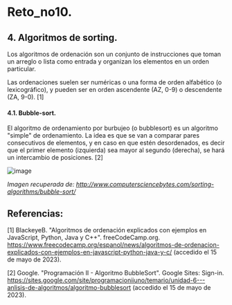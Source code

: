 # Reto_no10.

## 4. Algoritmos de sorting.
  Los algoritmos de ordenación son un conjunto de instrucciones que toman un arreglo o lista como entrada y organizan los elementos en un orden particular.
  
  Las ordenaciones suelen ser numéricas o una forma de orden alfabético (o lexicográfico), y pueden ser en orden ascendente (AZ, 0-9) o descendente (ZA, 9-0). [1]
  
#### 4.1. Bubble-sort.

El algoritmo de ordenamiento por burbujeo (o bubblesort) es un algoritmo "simple" de ordenamiento. La idea es que se van a comparar pares consecutivos de elementos, y en caso en que estén desordenados, es decir que el primer elemento (izquierda) sea mayor al segundo (derecha), se hará un intercambio de posiciones. [2]

![image](https://github.com/Dilan-01-02/Reto_no10./assets/124721286/899f3ea9-d691-45d0-a581-48dd6cacd1bb)

*Imagen recuperada de: http://www.computersciencebytes.com/sorting-algorithms/bubble-sort/*    

## Referencias:

  [1] BlackeyeB. "Algoritmos de ordenación explicados con ejemplos en JavaScript, Python, Java y C++". freeCodeCamp.org. https://www.freecodecamp.org/espanol/news/algoritmos-de-ordenacion-explicados-con-ejemplos-en-javascript-python-java-y-c/ (accedido el 15 de mayo de 2023).
  
  [2] Google. "Programación II - Algoritmo BubbleSort". Google Sites: Sign-in. https://sites.google.com/site/programacioniiuno/temario/unidad-6---anlisis-de-algoritmos/algoritmo-bubblesort (accedido el 15 de mayo de 2023).
